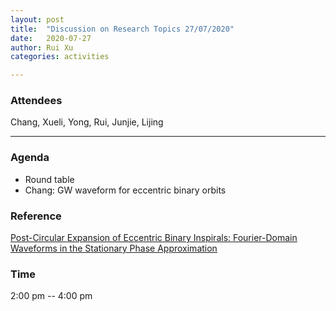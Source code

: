 ```yaml
---
layout: post
title:  "Discussion on Research Topics 27/07/2020"
date:   2020-07-27
author: Rui Xu
categories: activities

---
```



### Attendees

Chang, Xueli, Yong, Rui, Junjie, Lijing


---

### Agenda

- Round table
- Chang: GW waveform for eccentric binary orbits


### Reference
[Post-Circular Expansion of Eccentric Binary Inspirals: Fourier-Domain Waveforms in the Stationary Phase Approximation](https://arxiv.org/abs/0906.0313)



### Time

2:00 pm -- 4:00 pm
